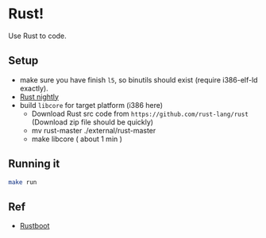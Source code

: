 # Rust!

Use Rust to code.

## Setup

- make sure you have finish `l5`, so binutils should exist (require i386-elf-ld exactly).
- [Rust nightly](https://www.rust-lang.org/install.html)
- build `libcore` for target platform (i386 here)
    - Download Rust src code from `https://github.com/rust-lang/rust` (Download zip file should be quickly)
    - mv rust-master ./external/rust-master
    - make libcore ( about 1 min )

## Running it

```bash
make run
```

## Ref

- [Rustboot](https://github.com/tylerwbell/rustboot)
